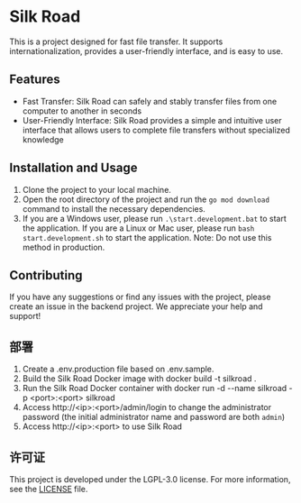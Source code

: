 # Silk Road

This is a project designed for fast file transfer. It supports internationalization, provides a user-friendly interface, and is easy to use.

## Features

- Fast Transfer: Silk Road can safely and stably transfer files from one computer to another in seconds
- User-Friendly Interface: Silk Road provides a simple and intuitive user interface that allows users to complete file transfers without specialized knowledge

## Installation and Usage

1. Clone the project to your local machine.
2. Open the root directory of the project and run the `go mod download` command to install the necessary dependencies.
3. If you are a Windows user, please run `.\start.development.bat` to start the application. If you are a Linux or Mac user, please run `bash start.development.sh` to start the application. Note: Do not use this method in production.

## Contributing

If you have any suggestions or find any issues with the project, please create an issue in the backend project. We appreciate your help and support!

## 部署

1. Create a .env.production file based on .env.sample.
2. Build the Silk Road Docker image with docker build -t silkroad .
3. Run the Silk Road Docker container with docker run -d --name silkroad -p \<port\>:\<port\> silkroad
4. Access http://\<ip\>:\<port\>/admin/login to change the administrator password (the initial administrator name and password are both `admin`)
5. Access http://\<ip\>:\<port\> to use Silk Road

## 许可证

This project is developed under the LGPL-3.0 license. For more information, see the [LICENSE](https://github.com/ZDSJdeJT/silkroad-backend/blob/main/LICENSE) file.
